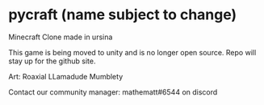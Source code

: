 # pycraft (name subject to change)
Minecraft Clone made in ursina

This game is being moved to unity and is no longer open source. Repo will stay up for the github site.

Art:
 Roaxial
 LLamadude
 Mumblety

Contact our community manager: mathematt#6544 on discord

